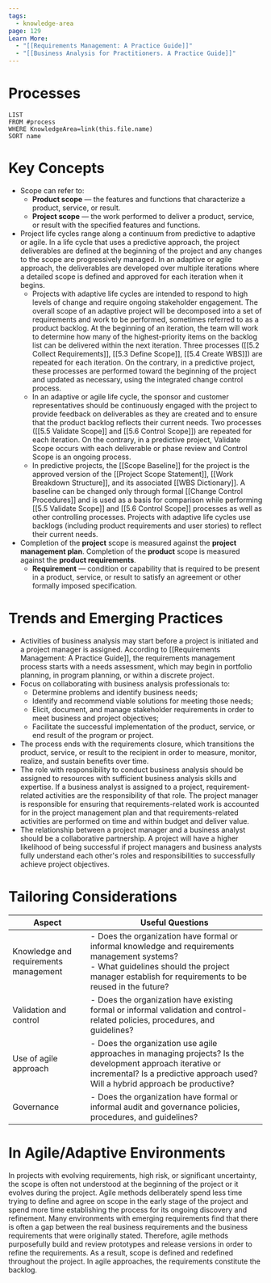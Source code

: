 ```yaml
---
tags:
  - knowledge-area
page: 129
Learn More:
  - "[[Requirements Management: A Practice Guide]]"
  - "[[Business Analysis for Practitioners. A Practice Guide]]"
---
```

# Processes
```dataview
LIST
FROM #process 
WHERE KnowledgeArea=link(this.file.name)
SORT name
```
# Key Concepts
- Scope can refer to:
	- **Product scope** — the features and functions that characterize a product, service, or result.
	- **Project scope** — the work performed to deliver a product, service, or result with the specified features and functions.
- Project life cycles range along a continuum from predictive to adaptive or agile. In a life cycle that uses a predictive approach, the project deliverables are defined at the beginning of the project and any changes to the scope are progressively managed. In an adaptive or agile approach, the deliverables are developed over multiple iterations where a detailed scope is defined and approved for each iteration when it begins.
	- Projects with adaptive life cycles are intended to respond to high levels of change and require ongoing stakeholder engagement. The overall scope of an adaptive project will be decomposed into a set of requirements and work to be performed, sometimes referred to as a product backlog. At the beginning of an iteration, the team will work to determine how many of the highest-priority items on the backlog list can be delivered within the next iteration. Three processes ([[5.2 Collect Requirements]], [[5.3 Define Scope]], [[5.4 Create WBS]]) are repeated for each iteration. On the contrary, in a predictive project, these processes are performed toward the beginning of the project and updated as necessary, using the integrated change control process.
	- In an adaptive or agile life cycle, the sponsor and customer representatives should be continuously engaged with the project to provide feedback on deliverables as they are created and to ensure that the product backlog reflects their current needs. Two processes ([[5.5 Validate Scope]] and [[5.6 Control Scope]]) are repeated for each iteration. On the contrary, in a predictive project, Validate Scope occurs with each deliverable or phase review and Control Scope is an ongoing process.
	- In predictive projects, the [[Scope Baseline]] for the project is the approved version of the [[Project Scope Statement]], [[Work Breakdown Structure]], and its associated [[WBS Dictionary]]. A baseline can be changed only through formal [[Change Control Procedures]] and is used as a basis for comparison while performing [[5.5 Validate Scope]] and [[5.6 Control Scope]] processes as well as other controlling processes. Projects with adaptive life cycles use backlogs (including product requirements and user stories) to reflect their current needs.
- Completion of the **project** scope is measured against the **project management plan**. Completion of the **product** scope is measured against the **product requirements**.
	- **Requirement** — condition or capability that is required to be present in a product, service, or result to satisfy an agreement or other formally imposed specification.

# Trends and Emerging Practices
- Activities of business analysis may start before a project is initiated and a project manager is assigned. According to [[Requirements Management: A Practice Guide]], the requirements management process starts with a needs assessment, which may begin in portfolio planning, in program planning, or within a discrete project.
- Focus on collaborating with business analysis professionals to:
	- Determine problems and identify business needs;  
	- Identify and recommend viable solutions for meeting those needs;
	- Elicit, document, and manage stakeholder requirements in order to meet business and project objectives;
	- Facilitate the successful implementation of the product, service, or end result of the program or project.
- The process ends with the requirements closure, which transitions the product, service, or result to the recipient in order to measure, monitor, realize, and sustain benefits over time.
- The role with responsibility to conduct business analysis should be assigned to resources with sufficient business analysis skills and expertise. If a business analyst is assigned to a project, requirement-related activities are the responsibility of that role. The project manager is responsible for ensuring that requirements-related work is accounted for in the project management plan and that requirements-related activities are performed on time and within budget and deliver value.
- The relationship between a project manager and a business analyst should be a collaborative partnership. A project will have a higher likelihood of being successful if project managers and business analysts fully understand each other's roles and responsibilities to successfully achieve project objectives.
# Tailoring Considerations
| Aspect | Useful Questions |
| ---- | ---- |
| Knowledge and requirements management | - Does the organization have formal or informal knowledge and requirements management systems?<br>- What guidelines should the project manager establish for requirements to be reused in the future? |
| Validation and control | - Does the organization have existing formal or informal validation and control-related policies, procedures, and guidelines? |
| Use of agile approach | - Does the organization use agile approaches in managing projects? Is the development approach iterative or incremental? Is a predictive approach used? Will a hybrid approach be productive? |
| Governance | - Does the organization have formal or informal audit and governance policies, procedures, and guidelines? |
# In Agile/Adaptive Environments
In projects with evolving requirements, high risk, or significant uncertainty, the scope is often not understood at the beginning of the project or it evolves during the project. Agile methods deliberately spend less time trying to define and agree on scope in the early stage of the project and spend more time establishing the process for its ongoing discovery and refinement. Many environments with emerging requirements find that there is often a gap between the real business requirements and the business requirements that were originally stated. Therefore, agile methods purposefully build and review prototypes and release versions in order to refine the requirements. As a result, scope is defined and redefined throughout the project. In agile approaches, the requirements constitute the backlog.